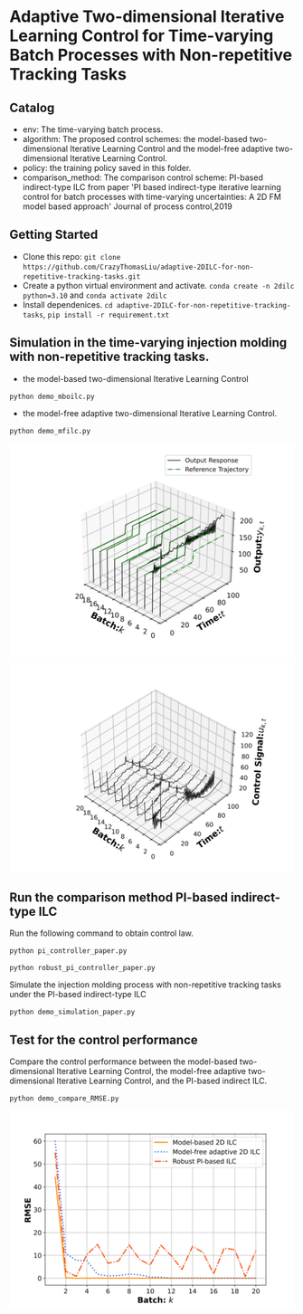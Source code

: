 # Adaptive Two-dimensional Iterative Learning Control for Time-varying Batch Processes with Non-repetitive Tracking Tasks

## Catalog
* env: The time-varying batch process.
* algorithm:  The proposed control schemes: the model-based two-dimensional Iterative Learning Control and the model-free adaptive two-dimensional Iterative Learning Control. 
* policy: the training policy saved in this folder.
* comparison_method: The comparison control scheme: PI-based indirect-type ILC from paper 'PI based indirect-type iterative learning control for batch processes with time-varying uncertainties: A 2D FM model based approach' Journal of process control,2019
## Getting Started
* Clone this repo: `git clone https://github.com/CrazyThomasLiu/adaptive-2DILC-for-non-repetitive-tracking-tasks.git`
* Create a python virtual environment and activate. `conda create -n 2dilc python=3.10` and `conda activate 2dilc`
* Install dependenices. `cd adaptive-2DILC-for-non-repetitive-tracking-tasks`, `pip install -r requirement.txt` 


## Simulation in the time-varying injection molding with non-repetitive tracking tasks.
*  the model-based two-dimensional Iterative Learning Control
```
python demo_mboilc.py
```
* the model-free adaptive two-dimensional Iterative Learning Control. 
```
python demo_mfilc.py
```
![image](https://github.com/CrazyThomasLiu/adaptive-2DILC-for-non-repetitive-tracking-tasks/blob/master/mfilc_response_paper.jpg)
![image](https://github.com/CrazyThomasLiu/adaptive-2DILC-for-non-repetitive-tracking-tasks/blob/master/mfilc_control_signal_paper.jpg)



## Run the comparison method PI-based indirect-type ILC
Run the following command to obtain control law.
```
python pi_controller_paper.py 
```

```
python robust_pi_controller_paper.py 
```
Simulate the injection molding process with non-repetitive tracking tasks under the PI-based indirect-type ILC
```
python demo_simulation_paper.py
```

## Test for the control performance 
Compare the control performance between the model-based two-dimensional Iterative Learning Control, the model-free adaptive two-dimensional Iterative Learning Control, and the PI-based indirect ILC.

```
python demo_compare_RMSE.py
```
![image](https://github.com/CrazyThomasLiu/adaptive-2DILC-for-non-repetitive-tracking-tasks/blob/master/RMSE_paper.jpg)




